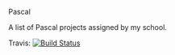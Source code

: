 Pascal

A list of Pascal projects assigned by my school.


Travis: [![Build Status](https://travis-ci.org/TCLRainbow/Pascal.svg?branch=master)](https://travis-ci.org/TCLRainbow/Pascal)